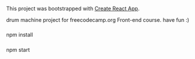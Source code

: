 This project was bootstrapped with [Create React App](https://github.com/facebook/create-react-app).

drum machine project for freecodecamp.org Front-end course.
have fun :)


#####

npm install

#####

npm start
